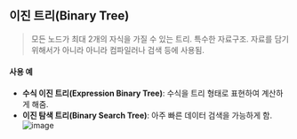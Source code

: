 ## 이진 트리(Binary Tree)
> 모든 노드가 최대 2개의 자식을 가질 수 있는 트리.
> 특수한 자료구조. 자료를 담기 위해서가 아니라 아니라 컴파일러나 검색 등에 사용됨.

#### 사용 예
* **수식 이진 트리(Expression Binary Tree)**: 수식을 트리 형태로 표현하여 계산하게 해줌.
* **이진 탐색 트리(Binary Search Tree)**: 아주 빠른 데이터 검색을 가능하게 함.
![image](https://user-images.githubusercontent.com/22133824/144137096-3e1542c6-015d-4c0a-8a57-013607b87a65.png)
